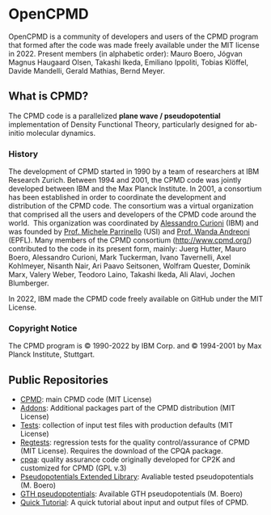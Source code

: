 # OpenCPMD
OpenCPMD is a community of developers and users of the CPMD program that formed after the code was made freely available under the MIT license in 2022.
Present members (in alphabetic order): Mauro Boero, Jógvan Magnus Haugaard Olsen, Takashi Ikeda, Emiliano Ippoliti, Tobias Klöffel, Davide Mandelli, Gerald Mathias, Bernd Meyer.

## What is CPMD?
The CPMD code is a parallelized **plane wave / pseudopotential** implementation of Density Functional Theory, particularly designed for ab-initio molecular dynamics.

### History
The development of CPMD started in 1990 by a team of researchers at IBM Research Zurich. Between 1994 and 2001, the CPMD code was jointly developed between IBM and the Max Planck Institute. In 2001, a consortium has been established in order to coordinate the development and distribution of the CPMD code. The consortium was a virtual organization that comprised all the users and developers of the CPMD code around the world.  This organization was coordinated by [Alessandro Curioni](http://researcher.watson.ibm.com/researcher/view.php?person=zurich-cur) (IBM) and  was founded by [Prof. Michele Parrinello](http://www.rgp.ethz.ch) (USI) and [Prof. Wanda Andreoni](http://c3pn.epfl.ch/page-77528-en.html) (EPFL).
Many members of the CPMD consortium (http://www.cpmd.org/) contributed to the code in its present form, mainly: Juerg Hutter, Mauro Boero, Alessandro Curioni, Mark Tuckerman, Ivano Tavernelli, Axel Kohlmeyer, Nisanth Nair, Ari Paavo Seitsonen, Wolfram Quester, Dominik Marx, Valery Weber, Teodoro Laino, Takashi Ikeda, Ali Alavi, Jochen Blumberger.

In 2022, IBM made the CPMD code freely available on GitHub under the MIT License.

### Copyright Notice
The CPMD program is © 1990-2022 by IBM Corp. and © 1994-2001 by Max Planck Institute, Stuttgart. 

## Public Repositories
- [CPMD](https://github.com/OpenCPMD/CPMD): main CPMD code (MIT License)
- [Addons](https://github.com/OpenCPMD/Addons): Additional packages part of the CPMD distribution (MIT License)
- [Tests](https://github.com/OpenCPMD/Tests): collection of input test files with production defaults (MIT License)
- [Regtests](https://github.com/OpenCPMD/Regtests): regression tests for the quality control/assurance of CPMD (MIT License). Requires the download of the CPQA package.
- [cpqa](https://github.com/OpenCPMD/cpqa): quality assurance code originally developed for CP2K and customized for CPMD (GPL v.3)
- [Pseudopotentials Extended Library](https://github.com/OpenCPMD/Pseudpotentials-extended-library): Avaliable tested pseudopotentials (M. Boero)
- [GTH pseudopotentials](https://github.com/OpenCPMD/GTH-pseudopotentials): Available GTH pseudopotentials (M. Boero)
- [Quick Tutorial](https://github.com/OpenCPMD/Quick-Tutorial): A quick tutorial about input and output files of CPMD.
